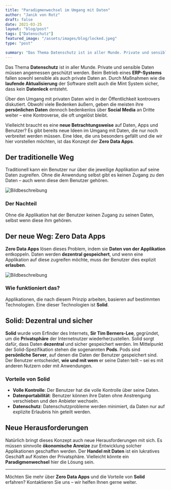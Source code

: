 ```yaml
---
title: "Paradigmenwechsel im Umgang mit Daten"
author: "Janik von Rotz"
draft: false
date: 2021-03-25
layout: "blog/post"
tags: ["Datenschutz"]
featured_image: "/assets/images/blog/locked.jpeg"
type: "post"

summary: "Das Thema Datenschutz ist in aller Munde. Private und sensible Daten müssen passend geschützt werden. Beim Betrieb eines ERP-System fallen sensible sowie private Daten an. Mit verschiedenen Massnahmen..."
---
```


Das Thema **Datenschutz** ist in aller Munde. Private und sensible Daten müssen angemessen geschützt werden. Beim Betrieb eines **ERP-Systems** fallen sowohl sensible als auch private Daten an. Durch Maßnahmen wie die **laufende Aktualisierung** der Software stellt auch die Mint System sicher, dass kein **Datenleck** entsteht.

Über den Umgang mit privaten Daten wird in der Öffentlichkeit kontrovers diskutiert. Obwohl viele Bedenken äußern, geben die meisten ihre **persönlichen Daten** dennoch bedenkenlos über **Social Media** an Dritte weiter – eine Kontroverse, die oft ungelöst bleibt.

Vielleicht braucht es eine **neue Betrachtungsweise** auf Daten, Apps und Benutzer? Es gibt bereits neue Ideen im Umgang mit Daten, die nur noch verbreitet werden müssen. Eine Idee, die uns besonders gefällt und die wir hier vorstellen möchten, ist das Konzept der **Zero Data Apps**.

## Der traditionelle Weg

Traditionell kann ein Benutzer nur über die jeweilige Applikation auf seine Daten zugreifen. Ohne die Anwendung selbst gibt es keinen Zugang zu den Daten – auch wenn diese dem Benutzer gehören.

![Bildbeschreibung](/assets/images/blog/you-app-data.png)


### Der Nachteil

Ohne die Applikation hat der Benutzer keinen Zugang zu seinen Daten, selbst wenn diese ihm gehören.

## Der neue Weg: Zero Data Apps

**Zero Data Apps** lösen dieses Problem, indem sie **Daten von der Applikation** entkoppeln. Daten werden **dezentral gespeichert**, und wenn eine Applikation auf diese zugreifen möchte, muss der Benutzer dies explizit **erlauben**.

![Bildbeschreibung](/assets/images/blog/data-you-app.png)

### Wie funktioniert das?

Applikationen, die nach diesem Prinzip arbeiten, basieren auf bestimmten Technologien. Eine dieser Technologien ist **Solid**.

## Solid: Dezentral und sicher

**Solid** wurde vom Erfinder des Internets, **Sir Tim Berners-Lee**, gegründet, um die **Privatsphäre** der Internetnutzer wiederherzustellen. Solid sorgt dafür, dass Daten **dezentral** und sicher gespeichert werden. Im Mittelpunkt der Solid-Spezifikation stehen die sogenannten **Pods**. Pods sind **persönliche Server**, auf denen die Daten der Benutzer gespeichert sind. Der Benutzer entscheidet, **wie und mit wem** er seine Daten teilt – sei es mit anderen Nutzern oder mit Anwendungen.

### Vorteile von Solid

- **Volle Kontrolle**: Der Benutzer hat die volle Kontrolle über seine Daten.
- **Datenportabilität**: Benutzer können ihre Daten ohne Anstrengung verschieben und den Anbieter wechseln.
- **Datenschutz**: Datenschutzprobleme werden minimiert, da Daten nur auf explizite Erlaubnis hin geteilt werden.

## Neue Herausforderungen

Natürlich bringt dieses Konzept auch neue Herausforderungen mit sich. Es müssen sinnvolle **ökonomische Anreize** zur Entwicklung solcher Applikationen geschaffen werden. Der **Handel mit Daten** ist ein lukratives Geschäft auf Kosten der Privatsphäre. Vielleicht könnte ein **Paradigmenwechsel** hier die Lösung sein.

---

Möchten Sie mehr über **Zero Data Apps** und die Vorteile von **Solid** erfahren? Kontaktieren Sie uns – wir helfen Ihnen gerne weiter.

